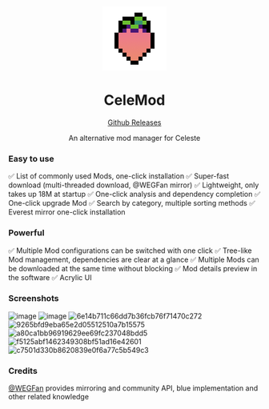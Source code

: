 <div align=center>
<img src="src\celemod-ui\src\resources\Celemod.png" />

# CeleMod

[Github Releases](https://github.com/MicroCBer/CeleMod/releases/latest)

An alternative mod manager for Celeste

</div>

### Easy to use
✅ List of commonly used Mods, one-click installation
✅ Super-fast download (multi-threaded download, @WEGFan mirror)
✅ Lightweight, only takes up 18M at startup
✅ One-click analysis and dependency completion
✅ One-click upgrade Mod
✅ Search by category, multiple sorting methods
✅ Everest mirror one-click installation
### Powerful
✅ Multiple Mod configurations can be switched with one click
✅ Tree-like Mod management, dependencies are clear at a glance
✅ Multiple Mods can be downloaded at the same time without blocking
✅ Mod details preview in the software
✅ Acrylic UI


### Screenshots
![image](https://github.com/MicroCBer/CeleMod/assets/66859419/a906d8bb-16dc-4018-b370-9a13cec5ade1)
![image](https://github.com/MicroCBer/CeleMod/assets/66859419/a3592323-c9ea-4ded-9b7c-bf8e23c8f31d)
![6e14b711c66dd7b36fcb76f71470c272](https://github.com/MicroCBer/CeleMod/assets/66859419/1ee695a5-59a0-4326-8f54-cad2165bba74)
![9265bfd9eba65e2d05512510a7b15575](https://github.com/MicroCBer/CeleMod/assets/66859419/8c63b169-4b4b-4fc4-998e-1aae48b4275d)
![a80ca1bb96919629ee69fc237048bdd5](https://github.com/MicroCBer/CeleMod/assets/66859419/ff77be2f-3599-4831-9c38-3703979066b2)
![f5125abf1462349308bf51ad16e42601](https://github.com/MicroCBer/CeleMod/assets/66859419/40705319-3896-4b17-bb68-51f70560df19)
![c7501d330b8620839e0f6a77c5b549c3](https://github.com/MicroCBer/CeleMod/assets/66859419/72ba4cb6-e60d-459a-a7f7-f59521dae63b)

### Credits

[@WEGFan](https://github.com/WEGFan) provides mirroring and community API, blue implementation and other related knowledge